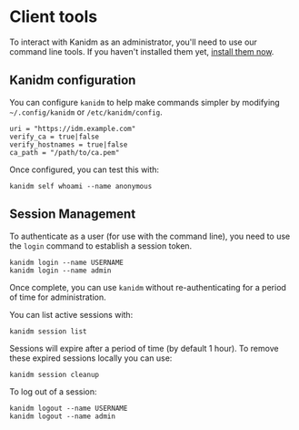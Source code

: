# Client tools

To interact with Kanidm as an administrator, you'll need to use our command 
line tools. If you haven't installed them yet, 
[install them now](installing_client_tools.mdc).

## Kanidm configuration

You can configure `kanidm` to help make commands simpler by modifying `~/.config/kanidm` 
or `/etc/kanidm/config`.

    uri = "https://idm.example.com"
    verify_ca = true|false
    verify_hostnames = true|false
    ca_path = "/path/to/ca.pem"

Once configured, you can test this with:

    kanidm self whoami --name anonymous

## Session Management

To authenticate as a user (for use with the command line), you need to use the `login` command
to establish a session token.

    kanidm login --name USERNAME
    kanidm login --name admin

Once complete, you can use `kanidm` without re-authenticating for a period of time for administration.

You can list active sessions with:

    kanidm session list

Sessions will expire after a period of time (by default 1 hour). To remove these expired sessions
locally you can use:

    kanidm session cleanup

To log out of a session:

    kanidm logout --name USERNAME
    kanidm logout --name admin